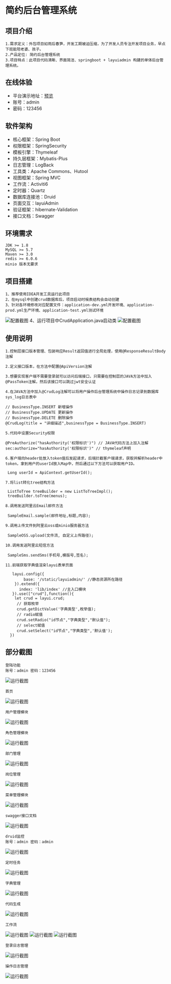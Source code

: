 # 简约后台管理系统

## 项目介绍
    1.需求定义：外包项目如雨后春笋，开发工期被迫压缩，为了开发人员专注开发项目业务，早点下班能陪老婆、孩子。
    2.产品定位: 简约后台管理系统
    3.项目特点：此项目代码清晰、界面简洁、springboot + layuiadmin 构建的单体后台管理系统。

## 在线体验
- 平台演示地址：[预览](http://www.wbd.plus/) 
- 账号：admin
- 密码：123456  

## 软件架构
- 核心框架：Spring Boot
- 权限框架：SpringSecurity
- 模板引擎：Thymeleaf
- 持久层框架：Mybatis-Plus
- 日志管理：LogBack
- 工具类：Apache Commons、Hutool
- 视图框架：Spring MVC
- 工作流：Activiti6
- 定时器：Quartz
- 数据库连接池：Druid
- 页面交互：layuiAdmin
- 验证框架：hibernate-Validation
- 接口文档：Swagger

## 环境需求
    JDK >= 1.8
    MySQL >= 5.7
    Maven >= 3.0
    redis >= 6.0.6
    minio 版本无要求

## 项目搭建
    1、推荐使用IDEA开发工具运行此项目
    2、在mysql中创建crud数据库后，项目启动时候表结构会自动创建
    3、针对各环境修改对应配置文件：application-dev.yml开发环境、application-prod.yml生产环境、application-test.yml测试环境
   ![配置截图](https://gitee.com/yangyouwang/crud/raw/master/img/13.png "13.png")
    4、运行项目中CrudApplication.java启动类
   ![配置截图](https://gitee.com/yangyouwang/crud/raw/master/img/14.png "14.png")
## 使用说明
    
    1.控制层接口版本管理、包装响应Result返回值进行全局处理，使用@ResponseResultBody注解
    
    2.定义接口版本，在方法中配置@ApiVersion注解
    
    3.想要实现客户端不需要登录就可以访问后端接口，只需要在控制层的JAVA方法中加入@PassToken注解，然后该接口可以跳过jwt安全认证
    
    4.在JAVA方法中加入@CrudLog注解可以将用户操作后台管理系统中操作日志记录到数据库sys_log日志表中
```
// BusinessType.INSERT 新增操作
// BusinessType.UPDATE 更新操作
// BusinessType.DELETE 删除操作
@CrudLog(title = "详细描述",businessType = BusinessType.INSERT) 
```

    5.代码中设置Security权限
```
@PreAuthorize("hasAuthority('权限标识')") // JAVA代码方法上加入注解
sec:authorize="hasAuthority('权限标识')" // thymeleaf声明
```
    
    6.客户端向header处放入token值后发起请求，后端拦截客户端请求，获取并解析header中token，拿到用户的userId放入Map中，然后通过以下方法可以获取用户ID。
```
 Long userId = ApiContext.getUserId();
```
    7.将list转化tree结构方法
```
 ListToTree treeBuilder = new ListToTreeImpl();
 treeBuilder.toTree(menus);
```
    8.调用发送阿里云Email邮件方法
```
 SampleEmail.sample(邮件地址,标题,内容);
```
    9.调用上传文件到阿里云oss或minio服务器方法
```
 SampleOSS.upload(文件流, 自定义上传路径);
```
    10.调用发送阿里云短信方法
```
 SampleSms.sendSms(手机号,模版号,签名); 
```   
    11.前端获取字典值渲染layui表单页面
```
   layui.config({
        base: '/static/layuiadmin/' //静态资源所在路径
    }).extend({
      index: 'lib/index' //主入口模块
   }).use(["crud"],function(){
    let crud = layui.crud; 
     // 获取枚举
     crud.getDictValue('字典类型',枚举值);
     // radio赋值
     crud.setRadio("id节点","字典类型","默认值");
     // select赋值
     crud.setSelect("id节点","字典类型",'默认值');
  })
```   
    
## 部分截图
    
    登陆功能
    账号：admin 密码：123456
   ![运行截图](https://gitee.com/yangyouwang/crud/raw/master/img/0.png "0.png")
    
    首页
   ![运行截图](https://gitee.com/yangyouwang/crud/raw/master/img/1.png "1.png")
   
    用户管理模块
   ![运行截图](https://gitee.com/yangyouwang/crud/raw/master/img/2.png "2.png")
   
    角色管理模块
   ![运行截图](https://gitee.com/yangyouwang/crud/raw/master/img/3.png "3.png")

    部门管理
   ![运行截图](https://gitee.com/yangyouwang/crud/raw/master/img/18.png "18.png")

    岗位管理
   ![运行截图](https://gitee.com/yangyouwang/crud/raw/master/img/19.png "19.png")

    菜单管理模块
   ![运行截图](https://gitee.com/yangyouwang/crud/raw/master/img/4.png "4.png")
   
    swagger接口文档
   ![运行截图](https://gitee.com/yangyouwang/crud/raw/master/img/5.png "5.png")
   
    druid监控
    账号：admin 密码：admin
   ![运行截图](https://gitee.com/yangyouwang/crud/raw/master/img/6.png "6.png")
   
    定时任务
   ![运行截图](https://gitee.com/yangyouwang/crud/raw/master/img/8.png "8.png")
   
    字典管理
   ![运行截图](https://gitee.com/yangyouwang/crud/raw/master/img/12.png "12.png")

    代码生成
   ![运行截图](https://gitee.com/yangyouwang/crud/raw/master/img/17.png "17.png")

    工作流
   ![运行截图](https://gitee.com/yangyouwang/crud/raw/master/img/9.png "9.png")
   ![运行截图](https://gitee.com/yangyouwang/crud/raw/master/img/10.png "10.png")
   ![运行截图](https://gitee.com/yangyouwang/crud/raw/master/img/16.png "16.png")

    登录日志管理
   ![运行截图](https://gitee.com/yangyouwang/crud/raw/master/img/11.png "11.png")

    操作日志管理
   ![运行截图](https://gitee.com/yangyouwang/crud/raw/master/img/15.png "15.png")